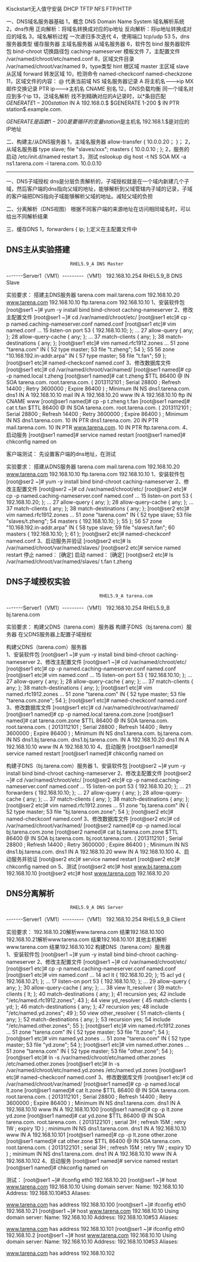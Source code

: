 Kisckstart无人值守安装
DHCP
TFTP
NFS
FTP/HTTP


一、DNS域名服务器基础
1，概念
	DNS Domain Name System 域名解析系统
2，dns作用
	正向解析：将域名转换成对应的ip地址
	反向解析：将ip地址转换成对应的域名
3，域名解析过程
	 一次递归多次迭代 
4，使用端口  tcp/udp 53
5，dns服务器类型
	缓存服务器
	主域名服务器
	从域名服务器
6，软件包
	bind			服务器软件包
	bind-chroot		切换路径包
	caching-nameserver	模板文件
7，主配置文件
	/var/named/chroot/etc/named.conf
8，区域文件目录
	/var/named/chroot/var/named 
9，type类型
	hint	根区域 
	master	主区域
	slave	从区域
	forward	转发区域
10，检测命令
	named-checkconf
	named-checkzone  
11，区域文件的内容：
	@	代表当前域
	NS 	域名服务器记录
	A   	将主机名--->ip
	MX 	邮件交换记录
	PTR 	ip--->主机名
	CNAME 	别名
12，DNS负载均衡
	同一个域名对应到多个ip
13，泛域名解析
	找不到精确对应的A记录时，以*条目匹配
$GENERATE       1-200   station$        IN A            192.168.0.$
$GENERATE       1-200   $       IN PTR          station$.example.com.

$GENERATE 是函数 
1-200 是要循环的变量
station$是主机名 
192.168.1.$是对应的IP地址

二、构建主/从DNS服务器
1，主域名服务器
 	allow-transfer { 10.0.0.20； }；
2，从域名服务器
	type slave;
	file "slaves/xxx";
	masters { 10.0.0.10 ; };
2，服务的启动
	/etc/init.d/named restart
3，测试
	nslookup
	dig
	host -t NS
	 	SOA
	 	MX
           -a ns1.tarena.com
           -l  tarena.com. 10.0.0.10


----------
一、DNS子域授权
dns是分层负责解析的，子域授权就是在一个域内新建几个子域，然后客户端的dns指向父域的地址，能够解析到父域管辖内子域的记录，子域的客户端把DNS指向子域能够解析父域的地址。减轻父域的负担

二、分离解析（DNS视图）
根据不同客户端的来源地址在访问相同域名时，可以给出不同解析结果

三、缓存DNS
1，forwarders { ip; };定义在主配置文件中

## DNS主从实验搭建
		              	    RHEL5.9_A DNS Master
-------Server1（VM1）---------（VM1） 
    192.168.10.254                  RHEL5.9_B DNS Slave

实验要求：
	搭建主DNS服务器
	tarena.com
		mail.tarena.com	192.168.10.20
		www.tarena.com	192.168.10.10
		ftp.tarena.com	192.168.10.10
1、安装软件包
[root@ser1 ~]# yum -y install bind bind-chroot caching-nameserver
2、修改主配置文件
[root@ser1 ~]# cd /var/named/chroot/etc/
[root@ser1 etc]# cp -p named.caching-nameserver.conf named.conf
[root@ser1 etc]# vim named.conf
...
 15         listen-on port 53 { 192.168.10.10; };
...
 27         allow-query     { any; };
 28         allow-query-cache { any; };
...
 37         match-clients      { any; };
 38         match-destinations { any; };
[root@ser1 etc]# vim named.rfc1912.zones 
...
 51 zone "tarena.com" IN {
 52         type master;
 53         file "t.zheng";
 54 };
 55 
 56 zone "10.168.192.in-addr.arpa" IN {
 57         type master;
 58         file "t.fan";
 59 };
[root@ser1 etc]# named-checkconf named.conf 
3、修改数据库文件
[root@ser1 etc]# cd /var/named/chroot/var/named/
[root@ser1 named]# cp -p named.local t.zheng 
[root@ser1 named]# cat t.zheng 
$TTL    86400
@       IN      SOA     tarena.com. root.tarena.com.  (
                                      2013112101 ; Serial
                                      28800      ; Refresh
                                      14400      ; Retry
                                      3600000    ; Expire
                                      86400 )    ; Minimum
            IN      NS      dns1.tarena.com.
dns1    IN      A       192.168.10.10
mail     IN      A       192.168.10.20
www    IN      A       192.168.10.10
ftp       IN      CNAME   www
[root@ser1 named]# cp -p t.zheng t.fan 
[root@ser1 named]# cat t.fan 
$TTL    86400
@       IN      SOA     tarena.com. root.tarena.com.  (
                                      2013112101 ; Serial
                                      28800      ; Refresh
                                      14400      ; Retry
                                      3600000    ; Expire
                                      86400 )    ; Minimum
        IN      NS      dns1.tarena.com.
10      IN      PTR     dns1.tarena.com.
20      IN      PTR     mail.tarena.com.
10      IN      PTR     www.tarena.com.
10      IN      PTR     ftp.tarena.com.
4、启动服务
[root@ser1 named]# service named restart
[root@ser1 named]# chkconfig named on

客户端测试：
先设置客户端的dns地址，在测试

实验要求：
	搭建从DNS服务器
	tarena.com
		mail.tarena.com	192.168.10.20
		www.tarena.com	192.168.10.10
		ftp.tarena.com	192.168.10.10
1、安装软件包
[root@ser2 ~]# yum -y install bind bind-chroot caching-nameserver
2、修改主配置文件
[root@ser2 ~]# cd /var/named/chroot/etc/
[root@ser2 etc]# cp -p named.caching-nameserver.conf named.conf
...
 15         listen-on port 53 { 192.168.10.20; };
...
 27         allow-query     { any; };
 28         allow-query-cache { any; };
...
 37         match-clients      { any; };
 38         match-destinations { any; };
[root@ser2 etc]# vim named.rfc1912.zones 
...
 51 zone "tarena.com" IN {
 52         type slave;
 53         file "slaves/t.zheng";
 54         masters { 192.168.10.10; };
 55 };
 56 
 57 zone "10.168.192.in-addr.arpa" IN {
 58         type slave;
 59         file "slaves/t.fan";
 60         masters { 192.168.10.10; };
 61 };
[root@ser2 etc]# named-checkconf named.conf 
3、启动服务并验证
[root@ser2 etc]# ls /var/named/chroot/var/named/slaves/
[root@ser2 etc]# service named restart
停止 named：                                               [确定]
启动 named：                                               [确定]
[root@ser2 etc]# ls /var/named/chroot/var/named/slaves/
t.fan  t.zheng


## DNS子域授权实验
		              	               RHEL5.9_A tarena.com
-------Server1（VM1）---------（VM1） 
          192.168.10.254                              RHEL5.9_B bj.tarena.com

实验要求：
	构建父DNS（tarena.com）服务器
	构建子DNS（bj.tarena.com）服务器
	在父DNS服务器上配置子域授权

构建父DNS（tarena.com）服务器		
1、安装软件包
[root@ser1 ~]# yum -y install bind bind-chroot caching-nameserver
2、修改主配置文件
[root@ser1 ~]# cd /var/named/chroot/etc/
[root@ser1 etc]# cp -p named.caching-nameserver.conf named.conf
[root@ser1 etc]# vim named.conf
...
 15         listen-on port 53 { 192.168.10.10; };
...
 27         allow-query     { any; };
 28         allow-query-cache { any; };
...
 37         match-clients      { any; };
 38         match-destinations { any; };
[root@ser1 etc]# vim named.rfc1912.zones 
...
 51 zone "tarena.com" IN {
 52         type master;
 53         file "tarena.com.zone";
 54 };
[root@ser1 etc]# named-checkconf named.conf 
3、修改数据库文件
[root@ser1 etc]# cd /var/named/chroot/var/named/
[root@ser1 named]# cp -p named.local tarena.com.zone 
[root@ser1 named]# cat tarena.com.zone 
$TTL    86400
@       IN      SOA     tarena.com. root.tarena.com.  (
                                      2013112101 ; Serial
                                      28800      ; Refresh
                                      14400      ; Retry
                                      3600000    ; Expire
                                      86400 )    ; Minimum
            IN      NS    dns1.tarena.com.
bj.tarena.com.	IN	NS	dns1.bj.tarena.com.
dns1.bj.tarena.com.	IN	A	192.168.10.20
dns1    IN      A       192.168.10.10
www    IN      A       192.168.10.10
4、启动服务
[root@ser1 named]# service named restart
[root@ser1 named]# chkconfig named on

构建子DNS（bj.tarena.com）服务器
1、安装软件包
[root@ser2 ~]# yum -y install bind bind-chroot caching-nameserver
2、修改主配置文件
[root@ser2 ~]# cd /var/named/chroot/etc/
[root@ser2 etc]# cp -p named.caching-nameserver.conf named.conf
...
 15         listen-on port 53 { 192.168.10.20; };
...
21          forwarders { 192.168.10.10; };
...
 27         allow-query     { any; };
 28         allow-query-cache { any; };
...
 37         match-clients      { any; };
 38         match-destinations { any; };
[root@ser2 etc]# vim named.rfc1912.zones 
...
 51 zone "bj.tarena.com" IN {
 52         type master;
 53         file "bj.tarena.com.zone";
 54 };
[root@ser2 etc]# named-checkconf named.conf 
3、修改数据库文件
[root@ser2 etc]# cd /var/named/chroot/var/named/
[root@ser2 named]# cp -p named.local bj.tarena.com.zone 
[root@ser2 named]# cat bj.tarena.com.zone 
$TTL    86400
@       IN      SOA     bj.tarena.com. bj.root.tarena.com.  (
                                      2013112101 ; Serial
                                      28800      ; Refresh
                                      14400      ; Retry
                                      3600000    ; Expire
                                      86400 )    ; Minimum
            IN      NS    dns1.bj.tarena.com.
dns1    IN	     A       192.168.10.20
www    IN      A       192.168.10.100
4、启动服务并验证
[root@ser2 etc]# service named restart
[root@ser2 etc]# chkconfig named on
5、测试
[root@ser2 etc]# host www.bj.tarena.com 192.168.10.10
[root@ser2 etc]# host www.tarena.com 192.168.10.20

## DNS分离解析
		              	    RHEL5.9_A DNS Server
-------Server1（VM1）---------（VM1） 
      192.168.10.254                RHEL5.9_B Client

实验要求：
	192.168.10.20解析www.tarena.com 结果192.168.10.100
	192.168.10.21解析www.tarena.com 结果192.168.10.101
	其他主机解析www.tarena.com 结果192.168.10.102
构建DNS（tarena.com）服务器		
1、安装软件包
[root@ser1 ~]# yum -y install bind bind-chroot caching-nameserver
2、修改主配置文件
[root@ser1 ~]# cd /var/named/chroot/etc/
[root@ser1 etc]# cp -p named.caching-nameserver.conf named.conf
[root@ser1 etc]# vim named.conf
...
 14 acl lt { 192.168.10.20; };
 15 acl yd { 192.168.10.21; };
...
 17         listen-on port 53 { 192.168.10.10; };
...
 29         allow-query     { any; };
 30         allow-query-cache { any; };
...
 38 view lt_resolver {
 39         match-clients      { lt; };
 40         match-destinations { any; };
 41         recursion yes;
 42         include "/etc/named.rfc1912.zones";
 43 };
 44 view yd_resolver {
 45         match-clients      { yd; };
 46         match-destinations { any; };
 47         recursion yes;
 48         include "/etc/named.yd.zones";
 49 };
 50 view other_resolver {
 51         match-clients      { any; };
 52         match-destinations { any; };
 53         recursion yes;
 54         include "/etc/named.other.zones";
 55 };
[root@ser1 etc]# vim named.rfc1912.zones 
...
  51 zone "tarena.com" IN {
 52         type master;
 53         file "lt.zone";
 54 };
[root@ser1 etc]# vim named.yd.zones 
...
 51 zone "tarena.com" IN {
 52         type master;
 53         file "yd.zone";
 54 };
[root@ser1 etc]# vim named.other.zones 
...
 51 zone "tarena.com" IN {
 52         type master;
 53         file "other.zone";
 54 };
[root@ser1 etc]# ln -s /var/named/chroot/etc/named.other.zones  /etc/named.other.zones
[root@ser1 etc]# ln -s /var/named/chroot/etc/named.yd.zones  /etc/named.yd.zones
[root@ser1 etc]# named-checkconf named.conf 
3、修改数据库文件
[root@ser1 etc]# cd /var/named/chroot/var/named/
[root@ser1 named]# cp -p named.local lt.zone 
[root@ser1 named]# cat lt.zone 
$TTL    86400
@       IN      SOA     tarena.com. root.tarena.com.  (
                                      2013112101 ; Serial
                                      28800      ; Refresh
                                      14400      ; Retry
                                      3600000    ; Expire
                                      86400 )    ; Minimum
            IN      NS    dns1.tarena.com.
dns1   IN      A       192.168.10.10
www    IN      A       192.168.10.100
[root@ser1 named]# cp -p lt.zone yd.zone 
[root@ser1 named]# cat yd.zone 
$TTL    86400
@               IN SOA  tarena.com.      root.tarena.com. (
                                      2013122101      ; serial 
                                      3H              ; refresh
                                      15M             ; retry
                                      1W              ; expiry
                                      1D )            ; minimum
        IN      NS      dns1.tarena.com.
dns1    IN      A       192.168.10.10
www     IN      A       192.168.10.101
[root@ser1 named]# cp -p lt.zone other.zone 
[root@ser1 named]# cat other.zone 
$TTL    86400
@               IN SOA  tarena.com.      root.tarena.com. (
                                     2013122101      ; serial                                           3H              ; refresh
                                     15M             ; retry
                                     1W              ; expiry
                                     1D )            ; minimum
        IN      NS      dns1.tarena.com.
dns1    IN      A       192.168.10.10
www     IN      A       192.168.10.102
4、启动服务
[root@ser1 named]# service named restart
[root@ser1 named]# chkconfig named on

测试：
[root@ser1 ~]# ifconfig eth0 192.168.10.20
[root@ser1 ~]# host www.tarena.com 192.168.10.10
Using domain server:
Name: 192.168.10.10
Address: 192.168.10.10#53
Aliases: 

www.tarena.com has address 192.168.10.100
[root@ser1 ~]# ifconfig eth0 192.168.10.21
[root@ser1 ~]# host www.tarena.com 192.168.10.10
Using domain server:
Name: 192.168.10.10
Address: 192.168.10.10#53
Aliases: 

www.tarena.com has address 192.168.10.101
[root@ser1 ~]# ifconfig eth0 192.168.10.2
[root@ser1 ~]# host www.tarena.com 192.168.10.10
Using domain server:
Name: 192.168.10.10
Address: 192.168.10.10#53
Aliases: 

www.tarena.com has address 192.168.10.102
